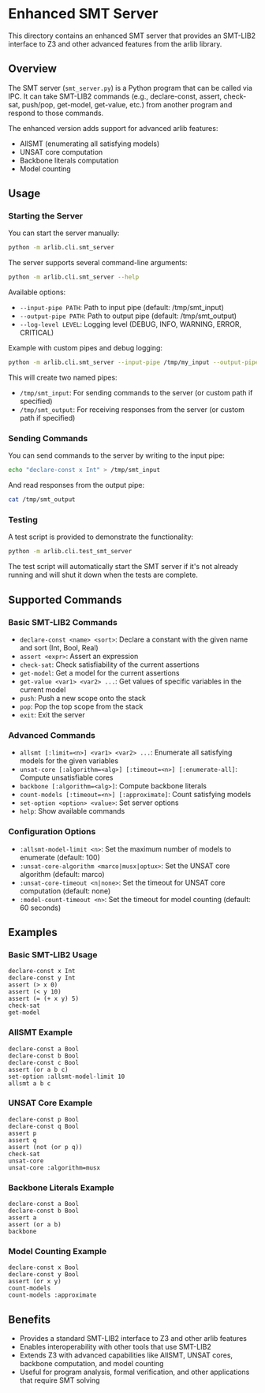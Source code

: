 # Enhanced SMT Server

This directory contains an enhanced SMT server that provides an SMT-LIB2 interface to Z3 and other advanced features from the arlib library.

## Overview

The SMT server (`smt_server.py`) is a Python program that can be called via IPC. It can take SMT-LIB2 commands (e.g., declare-const, assert, check-sat, push/pop, get-model, get-value, etc.) from another program and respond to those commands.

The enhanced version adds support for advanced arlib features:
- AllSMT (enumerating all satisfying models)
- UNSAT core computation
- Backbone literals computation
- Model counting

## Usage

### Starting the Server

You can start the server manually:

```bash
python -m arlib.cli.smt_server
```

The server supports several command-line arguments:

```bash
python -m arlib.cli.smt_server --help
```

Available options:
- `--input-pipe PATH`: Path to input pipe (default: /tmp/smt_input)
- `--output-pipe PATH`: Path to output pipe (default: /tmp/smt_output)
- `--log-level LEVEL`: Logging level (DEBUG, INFO, WARNING, ERROR, CRITICAL)

Example with custom pipes and debug logging:
```bash
python -m arlib.cli.smt_server --input-pipe /tmp/my_input --output-pipe /tmp/my_output --log-level DEBUG
```

This will create two named pipes:
- `/tmp/smt_input`: For sending commands to the server (or custom path if specified)
- `/tmp/smt_output`: For receiving responses from the server (or custom path if specified)

### Sending Commands

You can send commands to the server by writing to the input pipe:

```bash
echo "declare-const x Int" > /tmp/smt_input
```

And read responses from the output pipe:

```bash
cat /tmp/smt_output
```

### Testing

A test script is provided to demonstrate the functionality:

```bash
python -m arlib.cli.test_smt_server
```

The test script will automatically start the SMT server if it's not already running and will shut it down when the tests are complete.

## Supported Commands

### Basic SMT-LIB2 Commands

- `declare-const <name> <sort>`: Declare a constant with the given name and sort (Int, Bool, Real)
- `assert <expr>`: Assert an expression
- `check-sat`: Check satisfiability of the current assertions
- `get-model`: Get a model for the current assertions
- `get-value <var1> <var2> ...`: Get values of specific variables in the current model
- `push`: Push a new scope onto the stack
- `pop`: Pop the top scope from the stack
- `exit`: Exit the server

### Advanced Commands

- `allsmt [:limit=<n>] <var1> <var2> ...`: Enumerate all satisfying models for the given variables
- `unsat-core [:algorithm=<alg>] [:timeout=<n>] [:enumerate-all]`: Compute unsatisfiable cores
- `backbone [:algorithm=<alg>]`: Compute backbone literals
- `count-models [:timeout=<n>] [:approximate]`: Count satisfying models
- `set-option <option> <value>`: Set server options
- `help`: Show available commands

### Configuration Options

- `:allsmt-model-limit <n>`: Set the maximum number of models to enumerate (default: 100)
- `:unsat-core-algorithm <marco|musx|optux>`: Set the UNSAT core algorithm (default: marco)
- `:unsat-core-timeout <n|none>`: Set the timeout for UNSAT core computation (default: none)
- `:model-count-timeout <n>`: Set the timeout for model counting (default: 60 seconds)

## Examples

### Basic SMT-LIB2 Usage

```
declare-const x Int
declare-const y Int
assert (> x 0)
assert (< y 10)
assert (= (+ x y) 5)
check-sat
get-model
```

### AllSMT Example

```
declare-const a Bool
declare-const b Bool
declare-const c Bool
assert (or a b c)
set-option :allsmt-model-limit 10
allsmt a b c
```

### UNSAT Core Example

```
declare-const p Bool
declare-const q Bool
assert p
assert q
assert (not (or p q))
check-sat
unsat-core
unsat-core :algorithm=musx
```

### Backbone Literals Example

```
declare-const a Bool
declare-const b Bool
assert a
assert (or a b)
backbone
```

### Model Counting Example

```
declare-const x Bool
declare-const y Bool
assert (or x y)
count-models
count-models :approximate
```

## Benefits

- Provides a standard SMT-LIB2 interface to Z3 and other arlib features
- Enables interoperability with other tools that use SMT-LIB2
- Extends Z3 with advanced capabilities like AllSMT, UNSAT cores, backbone computation, and model counting
- Useful for program analysis, formal verification, and other applications that require SMT solving 